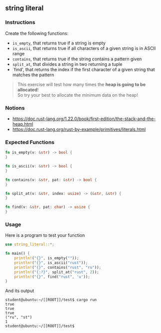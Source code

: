## string literal

### Instructions

Create the following functions:

- `is_empty`, that returns true if a string is empty
- `is_ascii`, that returns true if all characters of a given string is in ASCII range
- `contains`, that returns true if the string contains a pattern given
- `split_at`, that divides a string in two returning a tuple
- `find', that returns the index if the first character of a given string that matches the pattern

> This exercise will test how many times the **heap is going to be allocated**!\
> So try your best to allocate the minimum data on the heap!

### Notions

- https://doc.rust-lang.org/1.22.0/book/first-edition/the-stack-and-the-heap.html
- https://doc.rust-lang.org/rust-by-example/primitives/literals.html

### Expected Functions

```rust
fn is_empty(v: &str) -> bool {
}

fn is_ascii(v: &str) -> bool {
}

fn contains(v: &str, pat: &str) -> bool {
}

fn split_at(v: &str, index: usize) -> (&str, &str) {
}

fn find(v: &str, pat: char) -> usize {
}
```

### Usage

Here is a program to test your function

```rust
use string_literal::*;

fn main() {
    println!("{}", is_empty(""));
    println!("{}", is_ascii("rust"));
    println!("{}", contains("rust", "ru"));
    println!("{:?}", split_at("rust", 2));
    println!("{}", find("rust", 'u'));
}
```

And its output

```console
student@ubuntu:~/[[ROOT]]/test$ cargo run
true
true
true
("ru", "st")
1
student@ubuntu:~/[[ROOT]]/test$
```
